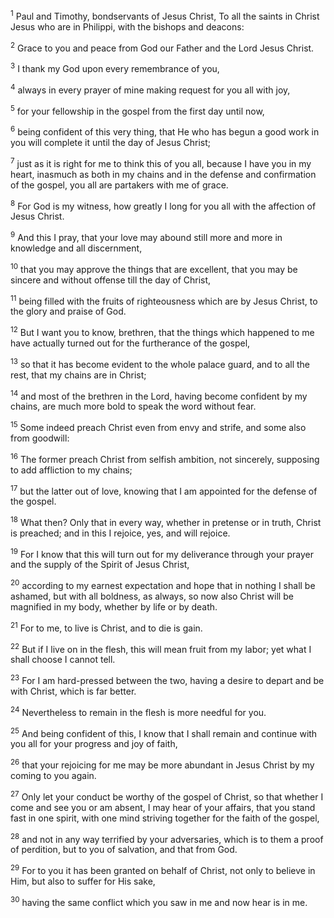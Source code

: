 <sup>1</sup> 
Paul and Timothy, bondservants of Jesus Christ, To all the saints in Christ Jesus who are in Philippi, with the bishops and deacons: 

<sup>2</sup> 
Grace to you and peace from God our Father and the Lord Jesus Christ.

<sup>3</sup> 
I thank my God upon every remembrance of you, 

<sup>4</sup> 
always in every prayer of mine making request for you all with joy, 

<sup>5</sup> 
for your fellowship in the gospel from the first day until now, 

<sup>6</sup> 
being confident of this very thing, that He who has begun a good work in you will complete it until the day of Jesus Christ; 

<sup>7</sup> 
just as it is right for me to think this of you all, because I have you in my heart, inasmuch as both in my chains and in the defense and confirmation of the gospel, you all are partakers with me of grace. 

<sup>8</sup> 
For God is my witness, how greatly I long for you all with the affection of Jesus Christ. 

<sup>9</sup> 
And this I pray, that your love may abound still more and more in knowledge and all discernment, 

<sup>10</sup> 
that you may approve the things that are excellent, that you may be sincere and without offense till the day of Christ, 

<sup>11</sup> 
being filled with the fruits of righteousness which are by Jesus Christ, to the glory and praise of God.

<sup>12</sup> 
But I want you to know, brethren, that the things which happened to me have actually turned out for the furtherance of the gospel, 

<sup>13</sup> 
so that it has become evident to the whole palace guard, and to all the rest, that my chains are in Christ; 

<sup>14</sup> 
and most of the brethren in the Lord, having become confident by my chains, are much more bold to speak the word without fear. 

<sup>15</sup> 
Some indeed preach Christ even from envy and strife, and some also from goodwill: 

<sup>16</sup> 
The former preach Christ from selfish ambition, not sincerely, supposing to add affliction to my chains; 

<sup>17</sup> 
but the latter out of love, knowing that I am appointed for the defense of the gospel. 

<sup>18</sup> 
What then? Only that in every way, whether in pretense or in truth, Christ is preached; and in this I rejoice, yes, and will rejoice.

<sup>19</sup> 
For I know that this will turn out for my deliverance through your prayer and the supply of the Spirit of Jesus Christ, 

<sup>20</sup> 
according to my earnest expectation and hope that in nothing I shall be ashamed, but with all boldness, as always, so now also Christ will be magnified in my body, whether by life or by death. 

<sup>21</sup> 
For to me, to live is Christ, and to die is gain. 

<sup>22</sup> 
But if I live on in the flesh, this will mean fruit from my labor; yet what I shall choose I cannot tell. 

<sup>23</sup> 
For I am hard-pressed between the two, having a desire to depart and be with Christ, which is far better. 

<sup>24</sup> 
Nevertheless to remain in the flesh is more needful for you. 

<sup>25</sup> 
And being confident of this, I know that I shall remain and continue with you all for your progress and joy of faith, 

<sup>26</sup> 
that your rejoicing for me may be more abundant in Jesus Christ by my coming to you again.

<sup>27</sup> 
Only let your conduct be worthy of the gospel of Christ, so that whether I come and see you or am absent, I may hear of your affairs, that you stand fast in one spirit, with one mind striving together for the faith of the gospel, 

<sup>28</sup> 
and not in any way terrified by your adversaries, which is to them a proof of perdition, but to you of salvation, and that from God. 

<sup>29</sup> 
For to you it has been granted on behalf of Christ, not only to believe in Him, but also to suffer for His sake, 

<sup>30</sup> 
having the same conflict which you saw in me and now hear is in me.